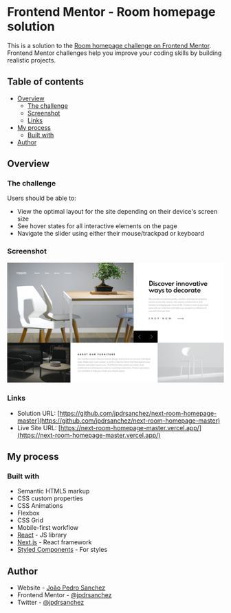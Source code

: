 # Frontend Mentor - Room homepage solution

This is a solution to the [Room homepage challenge on Frontend Mentor](https://www.frontendmentor.io/challenges/room-homepage-BtdBY_ENq). Frontend Mentor challenges help you improve your coding skills by building realistic projects.

## Table of contents

- [Overview](#overview)
  - [The challenge](#the-challenge)
  - [Screenshot](#screenshot)
  - [Links](#links)
- [My process](#my-proacess)
  - [Built with](#built-with)
- [Author](#author)

## Overview

### The challenge

Users should be able to:

- View the optimal layout for the site depending on their device's screen size
- See hover states for all interactive elements on the page
- Navigate the slider using either their mouse/trackpad or keyboard

### Screenshot

![](./screenshot.jpg)

### Links

- Solution URL: [https://github.com/jpdrsanchez/next-room-homepage-master](https://github.com/jpdrsanchez/next-room-homepage-master)
- Live Site URL: [https://next-room-homepage-master.vercel.app/](https://next-room-homepage-master.vercel.app/)

## My process

### Built with

- Semantic HTML5 markup
- CSS custom properties
- CSS Animations
- Flexbox
- CSS Grid
- Mobile-first workflow
- [React](https://reactjs.org/) - JS library
- [Next.js](https://nextjs.org/) - React framework
- [Styled Components](https://styled-components.com/) - For styles

## Author

- Website - [João Pedro Sanchez](https://jpdrsanchez.github.io/)
- Frontend Mentor - [@jpdrsanchez](https://www.frontendmentor.io/profile/jpdrsanchez)
- Twitter - [@jpdrsanchez](https://twitter.com/jpdrsanchez)
